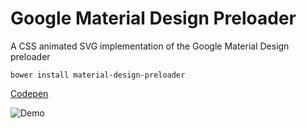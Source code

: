 # Google Material Design Preloader
A CSS animated SVG implementation of the Google Material Design preloader

```
bower install material-design-preloader
```

[Codepen](http://codepen.io/rudi_theunissen/pen/xbYZjB)

![Demo](http://i.imgur.com/XTXx2G4.gif)


